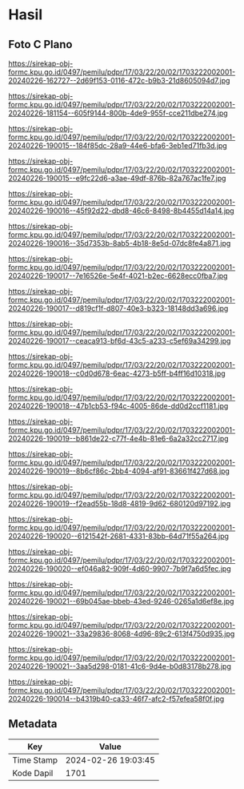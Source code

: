 # Hasil

## Foto C Plano

https://sirekap-obj-formc.kpu.go.id/0497/pemilu/pdpr/17/03/22/20/02/1703222002001-20240226-162727--2d69f153-0116-472c-b9b3-21d8605094d7.jpg

https://sirekap-obj-formc.kpu.go.id/0497/pemilu/pdpr/17/03/22/20/02/1703222002001-20240226-181154--605f9144-800b-4de9-955f-cce211dbe274.jpg

https://sirekap-obj-formc.kpu.go.id/0497/pemilu/pdpr/17/03/22/20/02/1703222002001-20240226-190015--184f85dc-28a9-44e6-bfa6-3eb1ed71fb3d.jpg

https://sirekap-obj-formc.kpu.go.id/0497/pemilu/pdpr/17/03/22/20/02/1703222002001-20240226-190015--e9fc22d6-a3ae-49df-876b-82a767ac1fe7.jpg

https://sirekap-obj-formc.kpu.go.id/0497/pemilu/pdpr/17/03/22/20/02/1703222002001-20240226-190016--45f92d22-dbd8-46c6-8498-8b4455d14a14.jpg

https://sirekap-obj-formc.kpu.go.id/0497/pemilu/pdpr/17/03/22/20/02/1703222002001-20240226-190016--35d7353b-8ab5-4b18-8e5d-07dc8fe4a871.jpg

https://sirekap-obj-formc.kpu.go.id/0497/pemilu/pdpr/17/03/22/20/02/1703222002001-20240226-190017--7e16526e-5e4f-4021-b2ec-6628ecc0fba7.jpg

https://sirekap-obj-formc.kpu.go.id/0497/pemilu/pdpr/17/03/22/20/02/1703222002001-20240226-190017--d819cf1f-d807-40e3-b323-18148dd3a696.jpg

https://sirekap-obj-formc.kpu.go.id/0497/pemilu/pdpr/17/03/22/20/02/1703222002001-20240226-190017--ceaca913-bf6d-43c5-a233-c5ef69a34299.jpg

https://sirekap-obj-formc.kpu.go.id/0497/pemilu/pdpr/17/03/22/20/02/1703222002001-20240226-190018--c0d0d678-6eac-4273-b5ff-b4ff16d10318.jpg

https://sirekap-obj-formc.kpu.go.id/0497/pemilu/pdpr/17/03/22/20/02/1703222002001-20240226-190018--47b1cb53-f94c-4005-86de-dd0d2ccf1181.jpg

https://sirekap-obj-formc.kpu.go.id/0497/pemilu/pdpr/17/03/22/20/02/1703222002001-20240226-190019--b861de22-c77f-4e4b-81e6-6a2a32cc2717.jpg

https://sirekap-obj-formc.kpu.go.id/0497/pemilu/pdpr/17/03/22/20/02/1703222002001-20240226-190019--8b6cf86c-2bb4-4094-af91-83661f427d68.jpg

https://sirekap-obj-formc.kpu.go.id/0497/pemilu/pdpr/17/03/22/20/02/1703222002001-20240226-190019--f2ead55b-18d8-4819-9d62-680120d97192.jpg

https://sirekap-obj-formc.kpu.go.id/0497/pemilu/pdpr/17/03/22/20/02/1703222002001-20240226-190020--6121542f-2681-4331-83bb-64d71f55a264.jpg

https://sirekap-obj-formc.kpu.go.id/0497/pemilu/pdpr/17/03/22/20/02/1703222002001-20240226-190020--ef046a82-909f-4d60-9907-7b9f7a6d5fec.jpg

https://sirekap-obj-formc.kpu.go.id/0497/pemilu/pdpr/17/03/22/20/02/1703222002001-20240226-190021--69b045ae-bbeb-43ed-9246-0265a1d6ef8e.jpg

https://sirekap-obj-formc.kpu.go.id/0497/pemilu/pdpr/17/03/22/20/02/1703222002001-20240226-190021--33a29836-8068-4d96-89c2-613f4750d935.jpg

https://sirekap-obj-formc.kpu.go.id/0497/pemilu/pdpr/17/03/22/20/02/1703222002001-20240226-190021--3aa5d298-0181-41c6-9d4e-b0d83178b278.jpg

https://sirekap-obj-formc.kpu.go.id/0497/pemilu/pdpr/17/03/22/20/02/1703222002001-20240226-190014--b4319b40-ca33-46f7-afc2-f57efea58f0f.jpg


## Metadata

| Key        | Value               |
| ---------- | ------------------- |
| Time Stamp | 2024-02-26 19:03:45 |
| Kode Dapil | 1701                |



